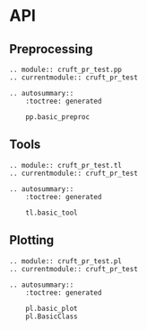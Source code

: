 # API

## Preprocessing

```{eval-rst}
.. module:: cruft_pr_test.pp
.. currentmodule:: cruft_pr_test

.. autosummary::
    :toctree: generated

    pp.basic_preproc
```

## Tools

```{eval-rst}
.. module:: cruft_pr_test.tl
.. currentmodule:: cruft_pr_test

.. autosummary::
    :toctree: generated

    tl.basic_tool
```

## Plotting

```{eval-rst}
.. module:: cruft_pr_test.pl
.. currentmodule:: cruft_pr_test

.. autosummary::
    :toctree: generated

    pl.basic_plot
    pl.BasicClass
```
